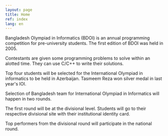 ```yaml
---
layout: page
title: Home
ref: index
lang: en
---
```


Bangladesh Olympiad in Informatics (BDOI) is an annual programming competition for pre-university students. The first edition of BDOI was held in 2005.

Contestants are given some programming problems to solve within an alotted time. They can use C/C++ to write their solutions. 

Top four students will be selected for the International Olympiad in informatics to be held in Azerbaijan. Tasmeem Reza won silver medal in last year's IOI.

Selection of Bangladesh team for International Olympiad in Informatics will happen in two rounds.

The first round will be at the divisional level. Students will go to their respective divisional site with their institutional identity card.

Top performers from the divisional round will participate in the national round.
